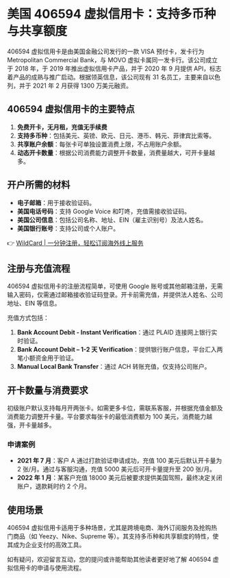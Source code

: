# 美国 406594 虚拟信用卡：支持多币种与共享额度

406594 虚拟信用卡是由美国金融公司发行的一款 VISA 预付卡，发卡行为 Metropolitan Commercial Bank，与 MOVO 虚拟卡属同一发卡行。该公司成立于 2018 年，于 2019 年推出虚拟信用卡产品，并于 2020 年 9 月提供 API，标志着产品的成熟与推广启动。根据领英信息，该公司现有 31 名员工，主要来自以色列，并于 2021 年 2 月获得 1300 万美元融资。

## 406594 虚拟信用卡的主要特点

1. **免费开卡，无月租，充值无手续费**  
2. **支持多币种**：包括美元、英镑、欧元、日元、港币、韩元、菲律宾比索等。  
3. **共享账户余额**：每张卡可单独设置消费上限，不占用账户余额。  
4. **动态开卡数量**：根据公司消费能力调整开卡数量，消费量越大，可开卡量越多。  

## 开户所需的材料

- **电子邮箱**：用于接收验证码。  
- **美国电话号码**：支持 Google Voice 和叮咚，充值需接收验证码。  
- **美国公司信息**：包括公司名称、地址、EIN（雇主识别号）及法人姓名。  
- **美国银行账号**：支持公司或个人账户。  

👉 [WildCard | 一分钟注册，轻松订阅海外线上服务](https://bbtdd.com/WildCard)

## 注册与充值流程

406594 虚拟信用卡的注册流程简单，可使用 Google 账号或其他邮箱注册，无需输入密码，仅需通过邮箱接收验证码登录。开卡前需充值，并提供法人姓名、公司地址、EIN 等信息。

充值方式包括：  
1. **Bank Account Debit - Instant Verification**：通过 PLAID 连接网上银行实时验证。  
2. **Bank Account Debit – 1-2 天 Verification**：提供银行账户信息，平台汇入两笔小额资金用于验证。  
3. **Manual Local Bank Transfer**：通过 ACH 转账充值，仅支持公司账户。

## 开卡数量与消费要求

初级账户默认支持每月开两张卡。如需更多卡位，需联系客服，并根据充值金额及消费能力调整开卡量。平台要求每张卡的最低消费额为 100 美元，消费能力越强，开卡量越多。

### 申请案例

- **2021 年 7 月**：客户 A 通过打款验证申请成功，充值 100 美元后默认开卡量为 2 张/月。通过与客服沟通，充值 5000 美元后可开卡量提升至 200 张/月。  
- **2022 年 1 月**：某客户充值 18000 美元后被要求提供美国驾照，最终决定关闭账户，退款耗时约 2 个月。  

## 使用场景

406594 虚拟信用卡适用于多种场景，尤其是跨境电商、海外订阅服务及抢购热门商品（如 Yeezy、Nike、Supreme 等）。其支持多币种和共享额度的特性，使其成为企业支付的高效工具。

如有疑问，欢迎留言互动，您的提问或许能帮助其他读者更好地了解 406594 虚拟信用卡的申请与使用流程。